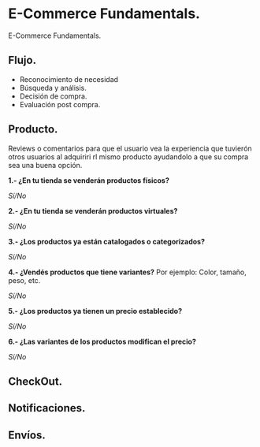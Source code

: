 # E-Commerce Fundamentals.
E-Commerce Fundamentals.

## Flujo.
- Reconocimiento de necesidad
- Búsqueda y análisis.
- Decisión de compra.
- Evaluación post compra.

## Producto.
Reviews o comentarios para que el usuario vea la experiencia que tuvierón otros usuarios al adquiriri rl mismo producto ayudandolo a que su compra sea una buena opción.

**1.- ¿En tu tienda se venderán productos físicos?**

*Sí/No*

**2.- ¿En tu tienda se venderán productos virtuales?**

*Sí/No*

**3.- ¿Los productos ya están catalogados o categorizados?**

*Sí/No*

**4.- ¿Vendés productos que tiene variantes?**
Por ejemplo: Color, tamaño, peso, etc.

*Sí/No*

**5.- ¿Los productos ya tienen un precio establecido?**

*Sí/No*

**6.- ¿Las variantes de los productos modifican el precio?**

*Sí/No*


## CheckOut.


## Notificaciones.

## Envíos.
